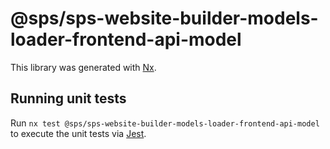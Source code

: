 # @sps/sps-website-builder-models-loader-frontend-api-model

This library was generated with [Nx](https://nx.dev).

## Running unit tests

Run `nx test @sps/sps-website-builder-models-loader-frontend-api-model` to execute the unit tests via [Jest](https://jestjs.io).
